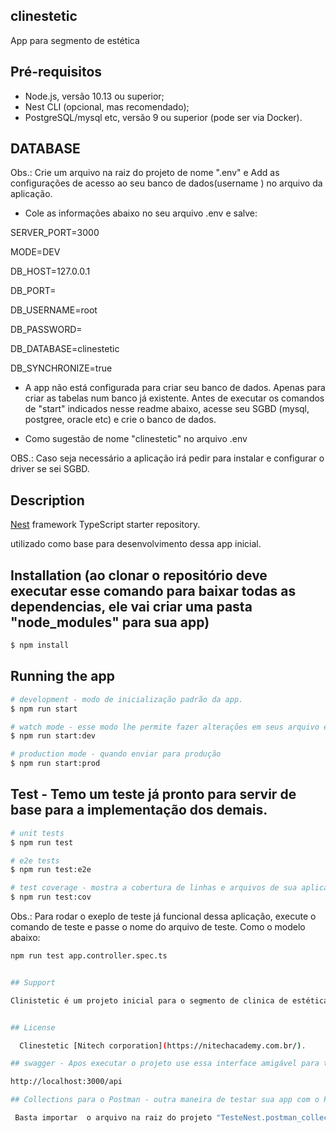 ## clinestetic
App para segmento de estética

## Pré-requisitos

- Node.js, versão 10.13 ou superior;
- Nest CLI (opcional, mas recomendado);
- PostgreSQL/mysql etc, versão 9 ou superior (pode ser via Docker).


## DATABASE

Obs.: Crie um arquivo na raiz do projeto de nome ".env" e Add as configurações de acesso ao seu banco de dados(username ) no arquivo da aplicação.

- Cole as informações abaixo no seu arquivo .env e salve:

SERVER_PORT=3000 

MODE=DEV

DB_HOST=127.0.0.1

DB_PORT=

DB_USERNAME=root

DB_PASSWORD=

DB_DATABASE=clinestetic

DB_SYNCHRONIZE=true


- A app não está configurada para criar seu banco de dados. Apenas para criar as tabelas num banco já existente. Antes de executar os comandos de "start" indicados nesse readme abaixo, acesse seu SGBD (mysql, postgree, oracle etc) e crie o banco de dados.

- Como sugestão de nome "clinestetic" no arquivo .env

OBS.: Caso seja necessário a aplicação irá pedir para instalar e configurar o driver se sei SGBD.
## Description

[Nest](https://github.com/nestjs/nest) framework TypeScript starter repository.

utilizado como base para desenvolvimento dessa app inicial.

## Installation (ao clonar o repositório deve executar esse comando para baixar todas as dependencias, ele vai criar uma pasta "node_modules" para sua app)

```bash
$ npm install
```

## Running the app

```bash
# development - modo de inicialização padrão da app.
$ npm run start

# watch mode - esse modo lhe permite fazer alterações em seus arquivo e salvar sem que precise derrubar a app
$ npm run start:dev

# production mode - quando enviar para produção
$ npm run start:prod
```

## Test - Temo um teste já pronto para servir de base para a implementação dos demais.

```bash
# unit tests
$ npm run test

# e2e tests
$ npm run test:e2e

# test coverage - mostra a cobertura de linhas e arquivos de sua aplicação
$ npm run test:cov
```
Obs.: Para rodar o exeplo de teste já funcional dessa aplicação, execute o comando de teste e passe o nome do arquivo de teste. Como o modelo abaixo:

```bash
npm run test app.controller.spec.ts


## Support

Clinistetic é um projeto inicial para o segmento de clinica de estética com pretenção de ser escalável e se tornar uma rede de do tipo GDS. Para maiores informações entre em contato com a equipe[NITECH](https://nitechacademy.com.br/) o laboratório online de software e tecnologias.


## License

  Clinestetic [Nitech corporation](https://nitechacademy.com.br/).

## swagger - Apos executar o projeto use essa interface amigável para testar sua app

http://localhost:3000/api

## Collections para o Postman - outra maneira de testar sua app com o Postman

 Basta importar  o arquivo na raiz do projeto "TesteNest.postman_collection.json"